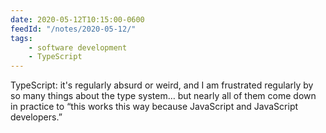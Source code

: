 ```yaml
---
date: 2020-05-12T10:15:00-0600
feedId: "/notes/2020-05-12/"
tags:
    - software development
    - TypeScript
---
```


TypeScript: it's regularly absurd or weird, and I am frustrated regularly by so many things about the type system… but nearly all of them come down in practice to “this works this way because JavaScript and JavaScript developers.”